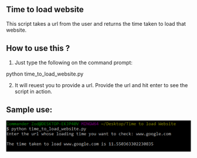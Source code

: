 ## Time to load website 

This script takes a url from the user and returns the time taken to load that website.

## How to use this ?

1. Just type the following on the command prompt:

python time_to_load_website.py

2. It will reuest you to provide a url. Provide the url and hit enter to see the script in action.

## Sample use:

<p align = "center">
	<img src="sample.PNG" alt="sample">
</p>
